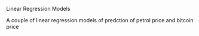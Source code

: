Linear Regression Models

A couple of linear regression models of predction of petrol price and bitcoin price
